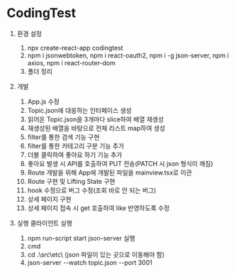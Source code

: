 # CodingTest

1. 환경 설정
   1. npx create-react-app codingtest
   2. npm i jsonwebtoken, npm i react-oauth2, npm i -g json-server, npm i axios, npm i react-router-dom
   3. 폴더 정리

2. 개발
   1. App.js 수정
   2. Topic.json에 대응하는 인터페이스 생성
   3. 읽어온 Topic.json을 3개마다 slice하여 배열 재생성
   4. 재생성된 배열을 바탕으로 전체 리스트 map하여 생성
   5. filter를 통한 검색 기능 구현
   6. filter를 통한 카테고리 구분 기능 추가
   7. 더블 클릭하여 좋아요 하기 기능 추가
   8. 좋아요 발생 시 API를 호출하여 PUT 전송(PATCH 시 json 형식이 깨짐)
   9. Route 개발을 위해 App에 개발된 파일을 mainview.tsx로 이관
   10. Route 구현 및 Lifting State 구현
   11. hook 수정으로 버그 수정(조회 바로 안 되는 버그)
   12. 상세 페이지 구현
   13. 상세 페이지 접속 시 get 호출하여 like 반영하도록 수정

3. 실행
   클라이언트 실행
   1. npm run-script start
   json-server 실행
   1. cmd
   2. cd .\src\etc\ (json 파일이 있는 곳으로 이동해야 함)
   3. json-server --watch topic.json --port 3001